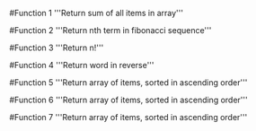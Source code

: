#Function 1
'''Return sum of all items in array'''

#Function 2
'''Return nth term in fibonacci sequence'''

#Function 3
'''Return n!'''

#Function 4
'''Return word in reverse'''

#Function 5
'''Return array of items, sorted in ascending order'''

#Function 6
'''Return array of items, sorted in ascending order'''

#Function 7
'''Return array of items, sorted in ascending order'''

